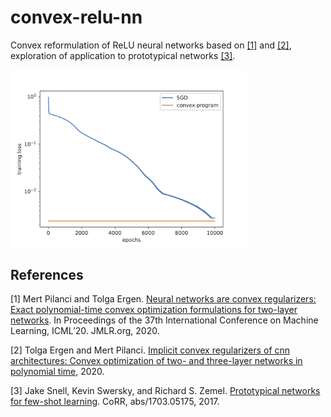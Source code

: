 # convex-relu-nn

Convex reformulation of ReLU neural networks based on [[1]](#1) and [[2]](#2), exploration of application to prototypical networks [[3]](#3).

<img src="img/binary_training_loss.png" alt="binary_training_loss" width="75%"/>

## References
<a id="1">[1]</a>
Mert Pilanci and Tolga Ergen. [Neural networks are convex regularizers: Exact polynomial-time convex optimization formulations for two-layer networks](http://proceedings.mlr.press/v119/pilanci20a/pilanci20a.pdf). In Proceedings of the 37th International Conference on Machine Learning, ICML’20. JMLR.org, 2020.

<a id="2">[2]</a>
Tolga Ergen and Mert Pilanci. [Implicit convex regularizers of cnn architectures: Convex optimization of two- and three-layer networks in polynomial time](https://arxiv.org/abs/2006.14798), 2020.

<a id="3">[3]</a>
Jake Snell, Kevin Swersky, and Richard S. Zemel. [Prototypical networks for few-shot learning](http://arxiv.org/abs/1703.05175). CoRR, abs/1703.05175, 2017.